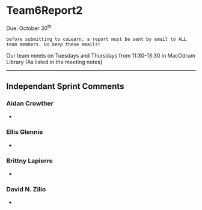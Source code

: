 # Team6Report2

Due: October 30<sup>th</sup>

    before submitting to cuLearn, a report must be sent by email to ALL team members. Do keep these emails!

Our team meets on Tuesdays and Thursdays from 11:30-13:30 in MacOdrum Library (As listed in the meeting notes)

---

## Independant Sprint Comments

### Aidan Crowther

* 

### Ellis Glennie

* 

### Brittny Lapierre

* 

### David N. Zilio

* 
